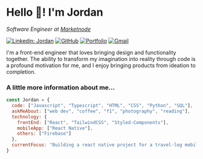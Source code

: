<h1>Hello 👋! I'm Jordan</h1>

<p><em>Software Engineer at <a href="https://www.marketnode.com/">Marketnode</a></em></p>

[![Linkedin: Jordan](https://img.shields.io/badge/-Jordan-blue?style=flat-square&logo=Linkedin&logoColor=white&link=https://www.linkedin.com/in/jordanangyida/)](https://www.linkedin.com/in/jordanangyida/)
[![GitHub](https://img.shields.io/github/followers/jordung?label=follow&style=social)](https://github.com/jordung)
[![Portfolio](https://img.shields.io/badge/Portfolio-343546.svg?&style=flat-square&logo=brave&logoColor=FB542B&link=https://jordung.github.io/portfolio/)](https://jordung.github.io/portfolio/)
[![Gmail](https://img.shields.io/badge/Gmail-D14836?style=flat&logo=gmail&logoColor=white)](mailto:jordanayd@gmail.com)

I'm a front-end engineer that loves bringing design and functionality together. The ability to transform my imagination into reality through code is a profound motivation for me, and I enjoy bringing products from ideation to completion. 

### A little more information about me...
```javascript
const Jordan = {
  code: ["Javascript", "Typescript", "HTML", "CSS", "Python", "SQL"],
  askMeAbout: ["web dev", "coffee", "f1", "photography", "reading"],
  technology: {
    frontEnd: ["React", "TailwindCSS", "Styled-Components"],
    mobileApp: ["React Native"],
    others: ["Firebase"]
  },
  currentFocus: "Building a react native project for a travel-log mobile app!"
}
```
